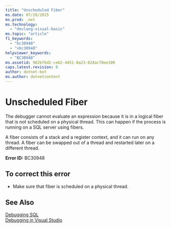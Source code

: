 ```yaml
---
title: "Unscheduled Fiber"
ms.date: 07/20/2015
ms.prod: .net
ms.technology: 
  - "devlang-visual-basic"
ms.topic: "article"
f1_keywords: 
  - "bc30948"
  - "vbc30948"
helpviewer_keywords: 
  - "BC30948"
ms.assetid: 982bf6d2-ce62-4451-8a23-82dacf8ee100
caps.latest.revision: 8
author: dotnet-bot
ms.author: dotnetcontent
---
```

# Unscheduled Fiber
The debugger cannot evaluate an expression because it is in a logical fiber that is not scheduled on a physical thread. This can happen if the process is running on a SQL server using fibers.  
  
 A fiber consists of a stack and a register context, and it can run on any thread. A fiber can be swapped out of a thread and restarted later on a different thread.  
  
 **Error ID:** BC30948  
  
## To correct this error  
  
-   Make sure that fiber is scheduled on a physical thread.  
  
## See Also  
 [Debugging SQL](http://msdn.microsoft.com/en-us/f27c17e6-1d90-49f2-9fc0-d02e6a27f109)   
 [Debugging in Visual Studio](/visualstudio/debugger/debugging-in-visual-studio)
